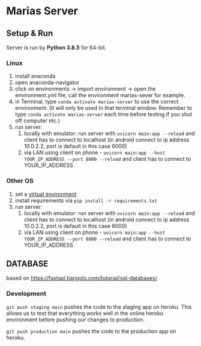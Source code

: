 # Marias Server

## Setup & Run
Server is run by **Python 3.8.5** for 64-bit.

### Linux
1) install anaconda
2) open anaconda-navigator
3) click on environments -> import environment -> open the environment.yml file, call the environment marias-sever for example.
4) in Terminal, type `conda activate marias-server` to use the correct environment. (It will only be used in that terminal window. Remember to type `conda activate marias-server` each time before testing if you shut off computer etc.)
5) run server:
    1) locally with emulator: run server with `uvicorn main:app --reload` and client has to connect to localhost (in android connect to ip address 10.0.2.2, port is default in this case 8000)
    2) via LAN using client on phone - `uvicorn main:app --host YOUR_IP_ADDRESS --port 8000 --reload` and client has to connect to YOUR_IP_ADDRESS

### Other OS
1) set a [virtual environment](https://virtualenv.pypa.io/en/latest/) 
2) install requirements via `pip install -r requirements.txt`
3) run server:
    1) locally with emulator: run server with `uvicorn main:app --reload` and client has to connect to localhost (in android connect to ip address 10.0.2.2, port is default in this case 8000)
    2) via LAN using client on phone - `uvicorn main:app --host YOUR_IP_ADDRESS --port 8000 --reload` and client has to connect to YOUR_IP_ADDRESS
 
## DATABASE

based on https://fastapi.tiangolo.com/tutorial/sql-databases/

### Development

`git push staging main` pushes the code to the staging app on heroku. This allows us to test that everything works well in the online heroku environment before pushing our changes to production.

`git push production main` pushes the code to the production app on heroku.